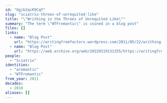 ```yaml
---
id: "Ogjb2qcK9CqY"
slug: "sciatrix-throes-of-unrequited-like"
title: "\"Writhing in the Throes of Unrequited Like\""
summary: "The term \"WTFromantic\" is coined in a blog post"
files: []
links:
  - name: "Blog Post"
    url: "https://writingfromfactorx.wordpress.com/2011/05/22/writhing-in-the-throes-of-unrequited-like/"
  - name: "Blog Post"
    url: "https://web.archive.org/web/20220319131355/https://writingfromfactorx.wordpress.com/2011/05/22/writhing-in-the-throes-of-unrequited-like/"
people:
  - "Sciatrix"
identities:
  - "aromantic"
  - "WTFromantic"
from_year: 2011
decades:
  - 2010
aliases: []
---
```

